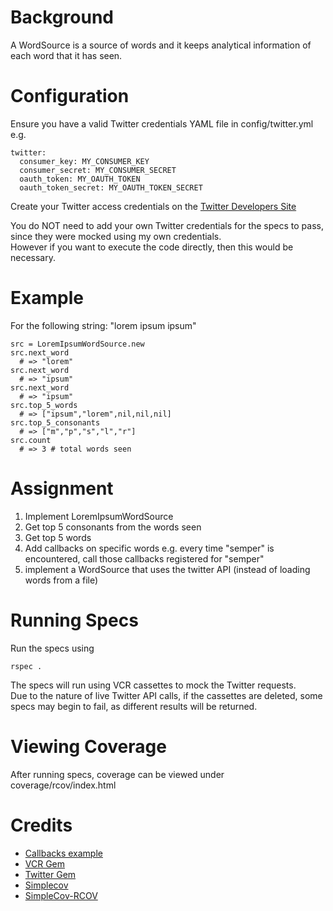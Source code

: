 # Background

A WordSource is a source of words and it keeps analytical information of each word that it has seen.

# Configuration

Ensure you have a valid Twitter credentials YAML file in config/twitter.yml e.g.
```
twitter:
  consumer_key: MY_CONSUMER_KEY
  consumer_secret: MY_CONSUMER_SECRET
  oauth_token: MY_OAUTH_TOKEN
  oauth_token_secret: MY_OAUTH_TOKEN_SECRET
```

Create your Twitter access credentials on the [Twitter Developers Site](https://dev.twitter.com/apps/new)

You do NOT need to add your own Twitter credentials for the specs to pass, since they were mocked using my own credentials.   
However if you want to execute the code directly, then this would be necessary.
     
# Example

For the following string: "lorem ipsum ipsum"

```
src = LoremIpsumWordSource.new
src.next_word 
  # => "lorem"
src.next_word 
  # => "ipsum"
src.next_word 
  # => "ipsum"
src.top_5_words 
  # => ["ipsum","lorem",nil,nil,nil]
src.top_5_consonants 
  # => ["m","p","s","l","r"]
src.count 
  # => 3 # total words seen
```

# Assignment

1. Implement LoremIpsumWordSource
2. Get top 5 consonants from the words seen
3. Get top 5 words
4. Add callbacks on specific words e.g. every time "semper" is encountered, call those callbacks registered for "semper"
5. implement a WordSource that uses the twitter API (instead of loading words from a file)

# Running Specs

Run the specs using 
```
rspec .
```

The specs will run using VCR cassettes to mock the Twitter requests.  
Due to the nature of live Twitter API calls, if the cassettes are deleted, some specs may begin to fail, as different results will be returned.

# Viewing Coverage

After running specs, coverage can be viewed under coverage/rcov/index.html

# Credits

* [Callbacks example](http://coderrr.wordpress.com/2008/11/22/super-simple-callbacks-in-ruby/)
* [VCR Gem](https://rubygems.org/gems/vcr)
* [Twitter Gem](https://github.com/sferik/twitter)
* [Simplecov](https://github.com/colszowka/simplecov)
* [SimpleCov-RCOV](https://github.com/fguillen/simplecov-rcov)
